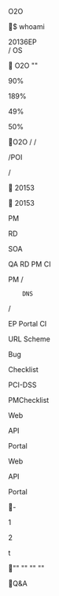 O2O
 

$ whoami

20136EP   
/ OS 


O2O    ""



90%

189%

49%

50%

O2O
/ /      

/POI 
 
 /
 


20153


20153



 

PM 



RD 


 



 


SOA  

 

 













    



  

 QA RD PM
  CI

   

   PM  /

  


        DNS





/

EP Portal CI

 

 

  URL Scheme   













Bug





Checklist

PCI-DSS







PMChecklist







Web 

 API 

Portal







 


 

Web





API 

   
 

Portal 

 



-







1



2



t
  



""
  "" "" "" 

Q&A

